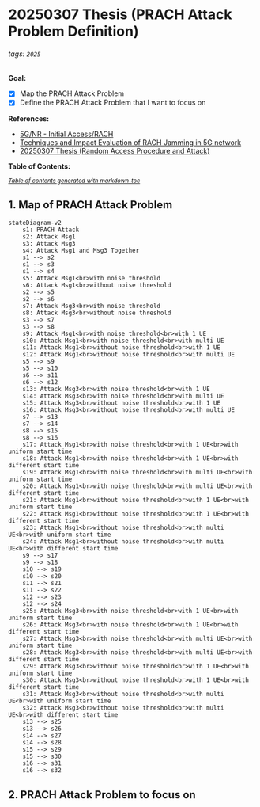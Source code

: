 # 20250307 Thesis (PRACH Attack Problem Definition)

###### tags: `2025`

**Goal:**
- [x] Map the PRACH Attack Problem
- [x] Define the PRACH Attack Problem that I want to focus on

**References:**
- [5G/NR - Initial Access/RACH](https://www.sharetechnote.com/html/5G/5G_RACH.html)
- [Techniques and Impact Evaluation of RACH Jamming in 5G network](https://etheses.lib.ntust.edu.tw/thesis/detail/64057b454c8e6e7e11cfd2812c8fecf7/)
- [20250307 Thesis (Random Access Procedure and Attack)](https://github.com/bmw-ece-ntust/wilfrid-prach-attack-analysis/blob/master/docs/20250307%20Thesis%20(Random%20Access%20Procedure%20and%20Attack).md)

**Table of Contents:**

<small><i><a href='http://ecotrust-canada.github.io/markdown-toc/'>Table of contents generated with markdown-toc</a></i></small>


## 1. Map of PRACH Attack Problem

```mermaid
stateDiagram-v2
    s1: PRACH Attack
    s2: Attack Msg1
    s3: Attack Msg3
    s4: Attack Msg1 and Msg3 Together
    s1 --> s2
    s1 --> s3
    s1 --> s4
    s5: Attack Msg1<br>with noise threshold
    s6: Attack Msg1<br>without noise threshold
    s2 --> s5
    s2 --> s6
    s7: Attack Msg3<br>with noise threshold
    s8: Attack Msg3<br>without noise threshold
    s3 --> s7
    s3 --> s8
    s9: Attack Msg1<br>with noise threshold<br>with 1 UE
    s10: Attack Msg1<br>with noise threshold<br>with multi UE
    s11: Attack Msg1<br>without noise threshold<br>with 1 UE
    s12: Attack Msg1<br>without noise threshold<br>with multi UE
    s5 --> s9
    s5 --> s10
    s6 --> s11
    s6 --> s12
    s13: Attack Msg3<br>with noise threshold<br>with 1 UE
    s14: Attack Msg3<br>with noise threshold<br>with multi UE
    s15: Attack Msg3<br>without noise threshold<br>with 1 UE
    s16: Attack Msg3<br>without noise threshold<br>with multi UE
    s7 --> s13
    s7 --> s14
    s8 --> s15
    s8 --> s16
    s17: Attack Msg1<br>with noise threshold<br>with 1 UE<br>with uniform start time
    s18: Attack Msg1<br>with noise threshold<br>with 1 UE<br>with different start time
    s19: Attack Msg1<br>with noise threshold<br>with multi UE<br>with uniform start time
    s20: Attack Msg1<br>with noise threshold<br>with multi UE<br>with different start time
    s21: Attack Msg1<br>without noise threshold<br>with 1 UE<br>with uniform start time
    s22: Attack Msg1<br>without noise threshold<br>with 1 UE<br>with different start time
    s23: Attack Msg1<br>without noise threshold<br>with multi UE<br>with uniform start time
    s24: Attack Msg1<br>without noise threshold<br>with multi UE<br>with different start time
    s9 --> s17
    s9 --> s18
    s10 --> s19
    s10 --> s20
    s11 --> s21
    s11 --> s22
    s12 --> s23
    s12 --> s24
    s25: Attack Msg3<br>with noise threshold<br>with 1 UE<br>with uniform start time
    s26: Attack Msg3<br>with noise threshold<br>with 1 UE<br>with different start time
    s27: Attack Msg3<br>with noise threshold<br>with multi UE<br>with uniform start time
    s28: Attack Msg3<br>with noise threshold<br>with multi UE<br>with different start time
    s29: Attack Msg3<br>without noise threshold<br>with 1 UE<br>with uniform start time
    s30: Attack Msg3<br>without noise threshold<br>with 1 UE<br>with different start time
    s31: Attack Msg3<br>without noise threshold<br>with multi UE<br>with uniform start time
    s32: Attack Msg3<br>without noise threshold<br>with multi UE<br>with different start time
    s13 --> s25
    s13 --> s26
    s14 --> s27
    s14 --> s28
    s15 --> s29
    s15 --> s30
    s16 --> s31
    s16 --> s32
```


## 2. PRACH Attack Problem to focus on


